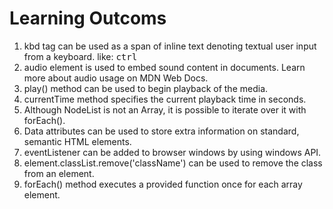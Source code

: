 # Learning Outcoms

1. kbd tag can be used as a span of inline text denoting textual user input from a keyboard. like: <kbd>ctrl</kbd>
2. audio element is used to embed sound content in documents. Learn more about audio usage on MDN Web Docs.
3. play() method can be used to begin playback of the media.
4. currentTime method specifies the current playback time in seconds.
5. Although NodeList is not an Array, it is possible to iterate over it with forEach().
6. Data attributes can be used to store extra information on standard, semantic HTML elements.
7. eventListener can be added to browser windows by using windows API.
8. element.classList.remove('className') can be used to remove the class from an element.
9. forEach() method executes a provided function once for each array element.
